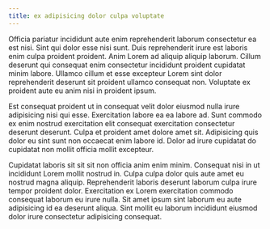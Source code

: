 ```yaml
---
title: ex adipisicing dolor culpa voluptate
---
```


Officia pariatur incididunt aute enim reprehenderit laborum consectetur ea est nisi. Sint qui dolor esse nisi sunt. Duis reprehenderit irure est laboris enim culpa proident proident. Anim Lorem ad aliquip aliquip laborum. Cillum deserunt qui consequat enim consectetur incididunt proident cupidatat minim labore. Ullamco cillum et esse excepteur Lorem sint dolor reprehenderit deserunt sit proident ullamco consequat non. Voluptate ex proident aute eu anim nisi in proident ipsum.

Est consequat proident ut in consequat velit dolor eiusmod nulla irure adipisicing nisi qui esse. Exercitation labore ea ea labore ad. Sunt commodo ex enim nostrud exercitation elit consequat exercitation consectetur deserunt deserunt. Culpa et proident amet dolore amet sit. Adipisicing quis dolor eu sint sunt non occaecat enim labore id. Dolor ad irure cupidatat do cupidatat non mollit officia mollit excepteur.

Cupidatat laboris sit sit sit non officia anim enim minim. Consequat nisi in ut incididunt Lorem mollit nostrud in. Culpa culpa dolor quis aute amet eu nostrud magna aliquip. Reprehenderit laboris deserunt laborum culpa irure tempor proident dolor. Exercitation ex Lorem exercitation commodo consequat laborum eu irure nulla. Sit amet ipsum sint laborum eu aute adipisicing id ea deserunt aliqua. Sint mollit eu laborum incididunt eiusmod dolor irure consectetur adipisicing consequat.